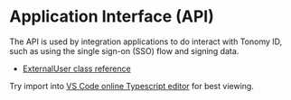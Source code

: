 # Application Interface (API)

The API is used by integration applications to do interact with Tonomy ID, such as using the single sign-on (SSO) flow and signing data.

- <a href="https://unpkg.com/@tonomy/tonomy-id-sdk/build/sdk/types/api/externalUser.d.ts" target="_blank">ExternalUser class reference</a>

Try import into <a href="https://insiders.vscode.dev/tsplay" target="_blank">VS Code online Typescript editor</a> for best viewing.
